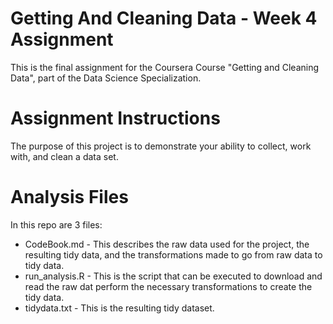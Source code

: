 # Getting And Cleaning Data - Week 4 Assignment
This is the final assignment for the Coursera Course "Getting and Cleaning Data", part of the Data Science Specialization.

# Assignment Instructions
The purpose of this project is to demonstrate your ability to collect, work with, and clean a data set.

# Analysis Files
In this repo are 3 files:
* CodeBook.md - This describes the raw data used for the project, the resulting tidy data, and the transformations made to go from raw data to tidy data. 
* run_analysis.R - This is the script that can be executed to download and read the raw dat perform the necessary transformations to create the tidy data. 
* tidydata.txt - This is the resulting tidy dataset. 
